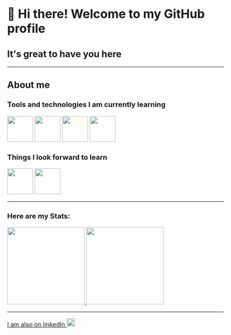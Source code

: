 # 👋 Hi there! Welcome to my GitHub profile
## It's great to have you here

***
## About me

### Tools and technologies I am currently learning
<div>
  <img src="https://cdn.jsdelivr.net/gh/devicons/devicon/icons/python/python-original.svg" width="60" height="60" />
  <img src="https://cdn.jsdelivr.net/gh/devicons/devicon/icons/git/git-original.svg" width="60" height="60" />
  <img src="https://cdn.jsdelivr.net/gh/devicons/devicon/icons/linux/linux-original.svg" width="60" height="60" />
  <img src="https://cdn.jsdelivr.net/gh/devicons/devicon/icons/rect/rect-original.svg" width="60" height="60" />
</div>

### Things I look forward to learn
<div>
  <img src="https://cdn.jsdelivr.net/gh/devicons/devicon/icons/firebase/firebase-plain.svg" width="60" height="60" />
  <img src="https://cdn.jsdelivr.net/gh/devicons/devicon/icons/flutter/flutter-original.svg" width="60" height="60" />
</div>

***
### Here are my Stats:
<div>
<a href="https://github.com/barbara-bruzon">
<img loading="lazy" height="180em" src="https://github-readme-stats.vercel.app/api/top-langs/?username=barbara-bruzon&layout=compact&langs_count=7&theme=dracula"/>
<img loading="lazy" height="180em" src="https://github-readme-stats.vercel.app/api?username=barbara-bruzon&show_icons=true&theme=dracula&include_all_commits=true&count_private=true"/>
</div>

***

<div>
  <p>I am also on linkedIn
    <a href="https://br.linkedin.com/in/barbara-bruzon-60b36b23b" target="_blank"><img loading="lazy" src="https://cdn.jsdelivr.net/gh/devicons/devicon/icons/linkedin/linkedin-original.svg" width="20" height="20"></a>
  </p>
</div>




<!--
**barbara-bruzon/barbara-bruzon** is a ✨ _special_ ✨ repository because its `README.md` (this file) appears on your GitHub profile.

Here are some ideas to get you started:

- 🔭 I’m currently working on ...
- 🌱 I’m currently learning ...
- 👯 I’m looking to collaborate on ...
- 🤔 I’m looking for help with ...
- 💬 Ask me about ...
- 📫 How to reach me: ...
- 😄 Pronouns: ...
- ⚡ Fun fact: ...
-->
